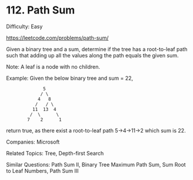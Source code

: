 # 112. Path Sum

Difficulty: Easy

https://leetcode.com/problems/path-sum/

Given a binary tree and a sum, determine if the tree has a root-to-leaf path such that adding up all the values along the path equals the given sum.

Note: A leaf is a node with no children.

Example:
Given the below binary tree and sum = 22,
```
              5
             / \
            4   8
           /   / \
          11  13  4
         /  \      \
        7    2      1
```
return true, as there exist a root-to-leaf path 5->4->11->2 which sum is 22.

Companies: Microsoft

Related Topics: Tree, Depth-first Search

Similar Questions: Path Sum II, Binary Tree Maximum Path Sum, Sum Root to Leaf Numbers, Path Sum III

